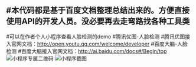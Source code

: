 #本代码都是基于百度文档整理总结出来的。方便直接使用API的开发人员。没必要再去走弯路找各种工具类
----------------------------------------------------------------------------------
#可以在作者个人小程序查看人脸检测的demo
#腾讯优图-人脸检测
#腾讯优图接入官网文档：http://open.youtu.qq.com/welcome/developer
#百度大脑-人脸检测
#百度大脑接入官网文档：http://ai.baidu.com/docs#/Begin/top
![小程序专属二维码](https://www.xsshome.cn/xcx.jpg "小程序专属二维码")
![小程序截图](https://www.xsshome.cn/index.png "小程序截图")